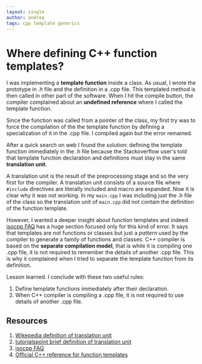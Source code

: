 ```yaml
---
layout: single
author: andrea
tags: cpp template generics
---
```


# Where defining C++ function templates?

I was implementing a **template function** inside a class. As usual, I wrote the
prototype in .h file and the definition in a .cpp file. This templated method
is then called in other part of the software. When I hit the compile button,
the compiler complained about an **undefined reference** where I called the
template function.

Since the function was called from a pointer of the class, my first try was to
force the compilation of the the template function by defining a specialization
of it in the .cpp file. I compiled again but the error remained.

After a quick search on web I found the solution: defining the template function
immediately in the .h file because the Stackoverflow user's told that template
function declaration and definitions must stay in the same **translation unit**.

A translation unit is the result of the preprocessing stage and so the very first
for the compiler. A translation unit consists of a source file where `#include`
directives are literally included and macro are expanded. Now it is clear why it
was not working. In my `main.cpp` I was including just the .h file of the class
so the translation unit of `main.cpp` did not contain the definition of the
function template.

However, I wanted a deeper insight about function templates and indeed
[isocpp FAQ](https://isocpp.org/wiki/faq/templates#templates-defn-vs-decl) has a
huge section focused only for this kind of error.
It says that templates are not functions or classes but just a *pattern* used by
the compiler to generate a family of functions and classes.
C++ compiler is based on the **separate compilation model**, that is
while it is compiling one .cpp file, it is not required to remember the details
of another .cpp file. This is why it complained when I tried to separate the
template function from its definition.

Lesson learned. I conclude with these two useful rules:
1. Define template functions immediately after their declaration.
2. When C++ compiler is compiling a .cpp file, it is not required to use details
of another .cpp file.

## Resources

1. [Wikepedia definition of translation unit](https://en.wikipedia.org/wiki/Translation_unit_(programming))
2. [tutorialspoint brief definition of translation unit](https://www.tutorialspoint.com/What-is-a-translation-unit-in-Cplusplus)
3. [isocpp FAQ](https://isocpp.org/wiki/faq/templates)
4. [Official C++ reference for function templates](https://en.cppreference.com/w/cpp/language/function_template)
